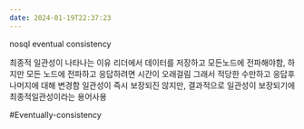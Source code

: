 ```yaml
---
date: 2024-01-19T22:37:23
---
```

nosql eventual consistency

최종적 일관성이 나타나는 이유
리더에서 데이터를 저장하고 모든노드에 전파해야함, 하지만 모든 노드에 전파하고 응답하려면 시간이 오래걸림
그래서 적당한 수만하고 응답후
나머지에 대해 변경함
일관성이 즉시 보장되진 않지만, 결과적으로 일관성이 보장되기에 최종적일관성이라는 용어사용

#Eventually-consistency